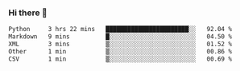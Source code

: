 ### Hi there 👋

<!--START_SECTION:waka-->

```txt
Python     3 hrs 22 mins   ███████████████████████░░   92.04 %
Markdown   9 mins          █░░░░░░░░░░░░░░░░░░░░░░░░   04.50 %
XML        3 mins          ▒░░░░░░░░░░░░░░░░░░░░░░░░   01.52 %
Other      1 min           ▒░░░░░░░░░░░░░░░░░░░░░░░░   00.86 %
CSV        1 min           ▒░░░░░░░░░░░░░░░░░░░░░░░░   00.69 %
```

<!--END_SECTION:waka-->


<!--
**AnkelMauCastillo/AnkelMauCastillo** is a ✨ _special_ ✨ repository because its `README.md` (this file) appears on your GitHub profile.

Here are some ideas to get you started:

- 🔭 I’m currently working on ...
- 🌱 I’m currently learning ...
- 👯 I’m looking to collaborate on ...
- 🤔 I’m looking for help with ...
- 💬 Ask me about ...
- 📫 How to reach me: ...
- 😄 Pronouns: ...
- ⚡ Fun fact: ...
-->

